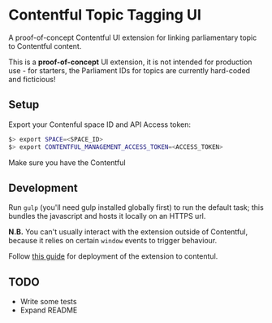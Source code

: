 # Contentful Topic Tagging UI

A proof-of-concept Contentful UI extension for linking parliamentary topic to Contentful content.

This is a **proof-of-concept** UI extension, it is not intended for production use - for starters, the Parliament IDs for topics are currently hard-coded and ficticious!

## Setup
Export your Contenful space ID and API Access token:
```bash
$> export SPACE=<SPACE_ID>
$> export CONTENTFUL_MANAGEMENT_ACCESS_TOKEN=<ACCESS_TOKEN>
```

Make sure you have the Contentful

## Development
Run `gulp` (you'll need gulp installed globally first) to run the default task; this bundles the javascript and hosts it locally on an HTTPS url.

**N.B.** You can't usually interact with the extension outside of Contentful, because it relies on certain `window` events to trigger behaviour.

Follow [this guide](https://www.contentful.com/r/knowledgebase/ui-extensions-guide/) for deployment of the extension to contentul.

## TODO
- Write some tests
- Expand README
